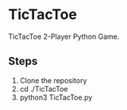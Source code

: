 # TicTacToe
TicTacToe 2-Player Python Game.

## Steps
1. Clone the repository
2. cd ./TicTacToe
3. python3 TicTacToe.py

